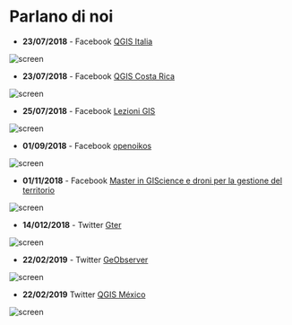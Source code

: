# Parlano di noi

* **23/07/2018** - Facebook [QGIS Italia](https://www.facebook.com/qgis.it/posts/1012222122275138)

![screen](/img/parlano_di_noi/parlano_04.png)

* **23/07/2018** - Facebook [QGIS Costa Rica](https://www.facebook.com/QGISCR/posts/2163826227196819)

![screen](/img/parlano_di_noi/parlano_06.png)

* **25/07/2018** - Facebook [Lezioni GIS](https://www.facebook.com/lezioniGIS/posts/387206891804985)

![screen](/img/parlano_di_noi/parlano_08.png)

* **01/09/2018** - Facebook [openoikos](https://www.facebook.com/openoikos.community/posts/1413337625436036)

![screen](/img/parlano_di_noi/parlano_07.png)

* **01/11/2018** - Facebook [Master in GIScience e droni per la gestione del territorio](https://www.facebook.com/MasterGIScience/posts/2106618966267250)

![screen](/img/parlano_di_noi/parlano_05.png)

* **14/012/2018** - Twitter [Gter](https://twitter.com/Gteronline/status/1073491660410155008)

![screen](/img/parlano_di_noi/parlano_01.png)

* **22/02/2019** - Twitter [GeObserver](https://twitter.com/geoObserver_/status/1098889290665345026)

![screen](/img/parlano_di_noi/parlano_02.png)

* **22/02/2019** Twitter [QGIS México](https://twitter.com/qgismexico/status/1099002315690950656)

![screen](/img/parlano_di_noi/parlano_03.png)